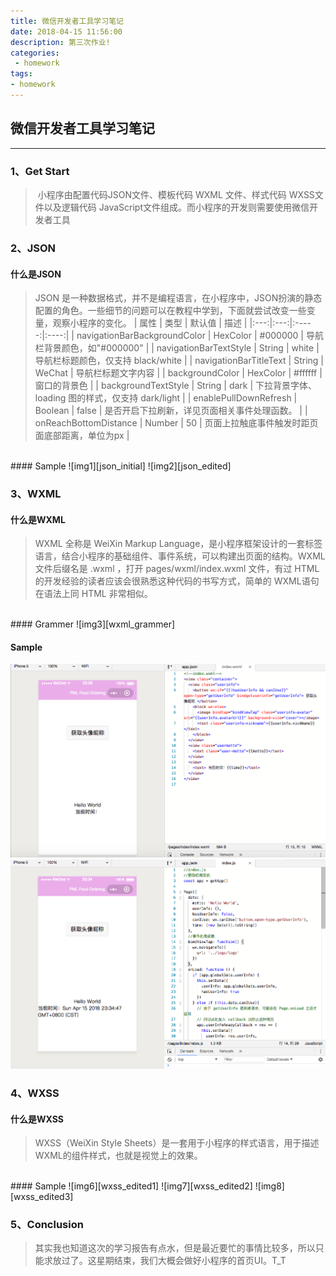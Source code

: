 ```yaml
---
title: 微信开发者工具学习笔记
date: 2018-04-15 11:56:00
description: 第三次作业!
categories:
 - homework
tags: 
- homework
---
```


[json_initial]: https://raw.githubusercontent.com/Eros-L/Eros-L.github.io/master/_posts/image/json_initial.png
[json_edited]: https://raw.githubusercontent.com/Eros-L/Eros-L.github.io/master/_posts/image/json_edited.png
[wxml_edited1]: https://raw.githubusercontent.com/Eros-L/Eros-L.github.io/master/_posts/image/wxml_edited1.png
[wxml_edited2]: https://raw.githubusercontent.com/Eros-L/Eros-L.github.io/master/_posts/image/wxml_edited2.png
[wxml_grammer]: https://raw.githubusercontent.com/Eros-L/Eros-L.github.io/master/_posts/image/wxml_grammer.png
[wxss_edited1]: https://raw.githubusercontent.com/Eros-L/Eros-L.github.io/master/_posts/image/wxss_edited1.png
[wxss_edited2]: https://raw.githubusercontent.com/Eros-L/Eros-L.github.io/master/_posts/image/wxss_edited2.png
[wxss_edited3]: https://raw.githubusercontent.com/Eros-L/Eros-L.github.io/master/_posts/image/wxss_edited3.png

## 微信开发者工具学习笔记

----------
### 1、Get Start
> ​ 小程序由配置代码JSON文件、模板代码 WXML 文件、样式代码 WXSS文件以及逻辑代码 JavaScript文件组成。而小程序的开发则需要使用微信开发者工具

### 2、JSON

#### 什么是JSON
> JSON 是一种数据格式，并不是编程语言，在小程序中，JSON扮演的静态配置的角色。一些细节的问题可以在教程中学到，下面就尝试改变一些变量，观察小程序的变化。
| 属性 | 类型 | 默认值 | 描述 |
|:---:|:---:|:-----:|:----:|
| navigationBarBackgroundColor | HexColor |	#000000 | 导航栏背景颜色，如"#000000" |
| navigationBarTextStyle | String |	white |	导航栏标题颜色，仅支持 black/white |
| navigationBarTitleText | String | WeChat | 导航栏标题文字内容 |
| backgroundColor | HexColor | #ffffff | 窗口的背景色 |
| backgroundTextStyle | String | dark |	下拉背景字体、loading 图的样式，仅支持 dark/light |
| enablePullDownRefresh | Boolean |	false |	是否开启下拉刷新，详见页面相关事件处理函数。 |
| onReachBottomDistance | Number | 50 |	页面上拉触底事件触发时距页面底部距离，单位为px |
<br>
#### Sample
![img1][json_initial]
![img2][json_edited]

### 3、WXML
#### 什么是WXML
> WXML 全称是 WeiXin Markup Language，是小程序框架设计的一套标签语言，结合小程序的基础组件、事件系统，可以构建出页面的结构。​ WXML 文件后缀名是 .wxml ，打开 pages/wxml/index.wxml 文件，有过 HTML 的开发经验的读者应该会很熟悉这种代码的书写方式，简单的 WXML语句在语法上同 HTML 非常相似。

<br>
#### Grammer
![img3][wxml_grammer]

#### Sample
![img4][wxml_edited1]
![img5][wxml_edited2]

### 4、WXSS
#### 什么是WXSS
> WXSS（WeiXin Style Sheets）是一套用于小程序的样式语言，用于描述WXML的组件样式，也就是视觉上的效果。

<br>
#### Sample
![img6][wxss_edited1]
![img7][wxss_edited2]
![img8][wxss_edited3]

### 5、Conclusion
> 其实我也知道这次的学习报告有点水，但是最近要忙的事情比较多，所以只能求放过了。这星期结束，我们大概会做好小程序的首页UI。T_T
